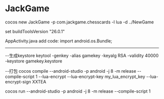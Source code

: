 # JackGame

cocos new JackGame -p com.jackgame.chesscards -l lua -d ../NewGame

set buildToolsVersion "26.0.1"

AppActivity.java add code: import android.os.Bundle;

---------------------------------------------------------
--生成keystore
keytool -genkey -alias gamekey -keyalg RSA -validity 40000 -keystore gamekey.keystore

--打包
cocos compile --android-studio -p android -j 8 -m release --compile-script 1 --lua-encrypt --lua-encrypt-key my_lua_encrypt_key --lua-encrypt-sign XXTEA

cocos run --android-studio -p android -j 8 -m release --compile-script 1
